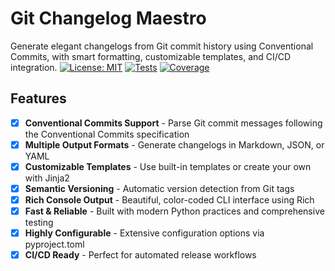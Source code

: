 # Git Changelog Maestro

Generate elegant changelogs from Git commit history using Conventional Commits, with smart formatting, customizable templates, and CI/CD integration.
[![License: MIT](https://img.shields.io/badge/License-MIT-yellow.svg)](https://opensource.org/licenses/MIT)
[![Tests](https://github.com/petherldev/git-changelog-maestro/workflows/Tests/badge.svg)](https://github.com/petherldev/git-changelog-maestro/actions)
[![Coverage](https://codecov.io/gh/petherldev/git-changelog-maestro/branch/main/graph/badge.svg)](https://codecov.io/gh/petherldev/git-changelog-maestro)

## Features

- [x] **Conventional Commits Support** - Parse Git commit messages following the Conventional Commits specification
- [x] **Multiple Output Formats** - Generate changelogs in Markdown, JSON, or YAML
- [x] **Customizable Templates** - Use built-in templates or create your own with Jinja2
- [x] **Semantic Versioning** - Automatic version detection from Git tags
- [x] **Rich Console Output** - Beautiful, color-coded CLI interface using Rich
- [x] **Fast & Reliable** - Built with modern Python practices and comprehensive testing
- [x] **Highly Configurable** - Extensive configuration options via pyproject.toml
- [x] **CI/CD Ready** - Perfect for automated release workflows
